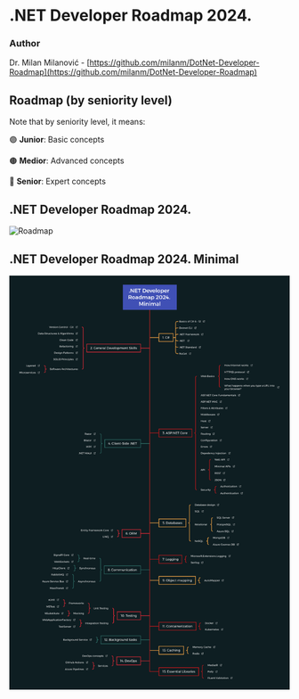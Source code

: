 # .NET Developer Roadmap 2024.
### Author

Dr. Milan Milanović - [https://github.com/milanm/DotNet-Developer-Roadmap](https://github.com/milanm/DotNet-Developer-Roadmap)

## Roadmap (by seniority level)

Note that by seniority level, it means:

🟣 **Junior**: Basic concepts

🟤 **Medior**: Advanced concepts

🔴 **Senior**: Expert concepts

## .NET Developer Roadmap 2024.
![Roadmap](images/roadmap.png)

## .NET Developer Roadmap 2024. Minimal
![Roadmap](images/roadmap_minimal.png)
